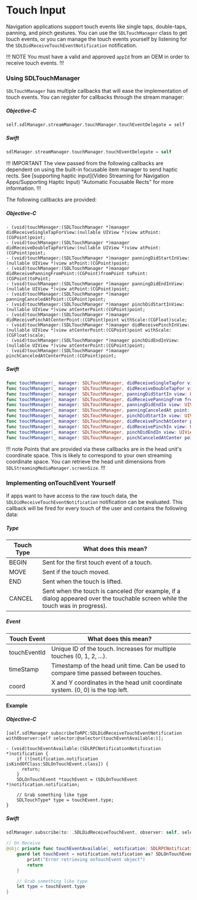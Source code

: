 # Touch Input
Navigation applications support touch events like single taps, double-taps, panning, and pinch gestures. You can use the `SDLTouchManager` class to get touch events, or you can manage the touch events yourself by listening for the `SDLDidReceiveTouchEventNotification` notification.

!!! NOTE
You must have a valid and approved `appId` from an OEM in order to receive touch events.
!!!

### Using SDLTouchManager
`SDLTouchManager` has multiple callbacks that will ease the implementation of touch events. You can register for callbacks through the stream manager:

##### Objective-C
```objc
self.sdlManager.streamManager.touchManager.touchEventDelegate = self
```

##### Swift
```swift
sdlManager.streamManager.touchManager.touchEventDelegate = self
```

!!! IMPORTANT
The view passed from the following callbacks are dependent on using the built-in focusable item manager to send haptic rects. See [supporting haptic input](Video Streaming for Navigation Apps/Supporting Haptic Input) "Automatic Focusable Rects" for more information.
!!!

The following callbacks are provided:

##### Objective-C
```objc
- (void)touchManager:(SDLTouchManager *)manager didReceiveSingleTapForView:(nullable UIView *)view atPoint:(CGPoint)point;
- (void)touchManager:(SDLTouchManager *)manager didReceiveDoubleTapForView:(nullable UIView *)view atPoint:(CGPoint)point;
- (void)touchManager:(SDLTouchManager *)manager panningDidStartInView:(nullable UIView *)view atPoint:(CGPoint)point;
- (void)touchManager:(SDLTouchManager *)manager didReceivePanningFromPoint:(CGPoint)fromPoint toPoint:(CGPoint)toPoint;
- (void)touchManager:(SDLTouchManager *)manager panningDidEndInView:(nullable UIView *)view atPoint:(CGPoint)point;
- (void)touchManager:(SDLTouchManager *)manager panningCanceledAtPoint:(CGPoint)point;
- (void)touchManager:(SDLTouchManager *)manager pinchDidStartInView:(nullable UIView *)view atCenterPoint:(CGPoint)point;
- (void)touchManager:(SDLTouchManager *)manager didReceivePinchAtCenterPoint:(CGPoint)point withScale:(CGFloat)scale;
- (void)touchManager:(SDLTouchManager *)manager didReceivePinchInView:(nullable UIView *)view atCenterPoint:(CGPoint)point withScale:(CGFloat)scale;
- (void)touchManager:(SDLTouchManager *)manager pinchDidEndInView:(nullable UIView *)view atCenterPoint:(CGPoint)point;
- (void)touchManager:(SDLTouchManager *)manager pinchCanceledAtCenterPoint:(CGPoint)point;
```

##### Swift
```swift
func touchManager(_ manager: SDLTouchManager, didReceiveSingleTapFor view: UIView?, at point: CGPoint)
func touchManager(_ manager: SDLTouchManager, didReceiveDoubleTapFor view: UIView?, at point: CGPoint)
func touchManager(_ manager: SDLTouchManager, panningDidStartIn view: UIView?, at point: CGPoint)
func touchManager(_ manager: SDLTouchManager, didReceivePanningFrom fromPoint: CGPoint, to toPoint: CGPoint)
func touchManager(_ manager: SDLTouchManager, panningDidEndIn view: UIView?, at point: CGPoint)
func touchManager(_ manager: SDLTouchManager, panningCanceledAt point: CGPoint)
func touchManager(_ manager: SDLTouchManager, pinchDidStartIn view: UIView?, atCenter point: CGPoint)
func touchManager(_ manager: SDLTouchManager, didReceivePinchAtCenter point: CGPoint, withScale scale: CGFloat)
func touchManager(_ manager: SDLTouchManager, didReceivePinchIn view: UIView?, atCenter point: CGPoint, withScale scale: CGFloat)
func touchManager(_ manager: SDLTouchManager, pinchDidEndIn view: UIView?, atCenter point: CGPoint)
func touchManager(_ manager: SDLTouchManager, pinchCanceledAtCenter point: CGPoint)
```

!!! note
Points that are provided via these callbacks are in the head unit's coordinate space. This is likely to correspond to your own streaming coordinate space. You can retrieve the head unit dimensions from `SDLStreamingMediaManager.screenSize`.
!!!

### Implementing onTouchEvent Yourself

If apps want to have access to the raw touch data, the `SDLDidReceiveTouchEventNotification` notification can be evaluated. This callback will be fired for every touch of the user and contains the following data:

##### Type
Touch Type   | What does this mean?
-------------|------------------------------------------------------------
BEGIN        | Sent for the first touch event of a touch.
MOVE         | Sent if the touch moved.
END          | Sent when the touch is lifted.
CANCEL       | Sent when the touch is canceled (for example, if a dialog appeared over the touchable screen while the touch was in progress).

##### Event
Touch Event  | What does this mean?
-------------|----------------------
touchEventId | Unique ID of the touch. Increases for multiple touches (0, 1, 2, ...).
timeStamp    | Timestamp of the head unit time. Can be used to compare time passed between touches.
coord        | X and Y coordinates in the head unit coordinate system. (0, 0) is the top left.

#### Example

##### Objective-C
```objc
[self.sdlManager subscribeToRPC:SDLDidReceiveTouchEventNotification withObserver:self selector:@selector(touchEventAvailable:)];

- (void)touchEventAvailable:(SDLRPCNotificationNotification *)notification {
    if (![notification.notification isKindOfClass:SDLOnTouchEvent.class]) {
      return;
    }
    SDLOnTouchEvent *touchEvent = (SDLOnTouchEvent *)notification.notification;

    // Grab something like type
    SDLTouchType* type = touchEvent.type;
}
```

##### Swift
```swift
sdlManager.subscribe(to: .SDLDidReceiveTouchEvent, observer: self, selector: #selector(touchEventAvailable(_:)))

// On Receive
@objc private func touchEventAvailable(_ notification: SDLRPCNotificationNotification) {
    guard let touchEvent = notification.notification as? SDLOnTouchEvent else {
        print("Error retrieving onTouchEvent object")
        return
    }

    // Grab something like type
    let type = touchEvent.type
}
```
